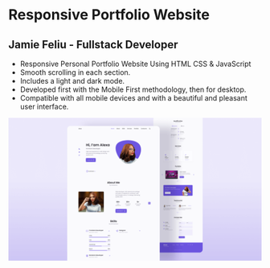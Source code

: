 # Responsive Portfolio Website

## Jamie Feliu - Fullstack Developer

-   Responsive Personal Portfolio Website Using HTML CSS & JavaScript
-   Smooth scrolling in each section.
-   Includes a light and dark mode.
-   Developed first with the Mobile First methodology, then for desktop.
-   Compatible with all mobile devices and with a beautiful and pleasant user interface.

![preview img](/preview.png)
